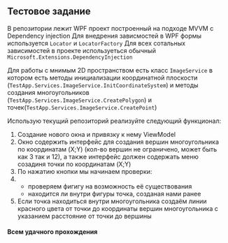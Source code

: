 ## Тестовое задание
В репозитории лежит WPF проект построенный на подходе MVVM с Dependency injection
Для внедрения зависмостей в WPF формы используется `Locator` и `LocatorFactory`
Для всех сотальных зависимостей в проекте используеться обычный `Microsoft.Extensions.DependencyInjection`

Для работы с мнимым 2D пространством есть класс `ImageService` в котором есть методы инициализации координатной плоскости (`TestApp.Services.ImageService.InitCoordinateSystem`) и методы создания многоугольников (`TestApp.Services.ImageService.CreatePolygon`) и точек(`TestApp.Services.ImageService.CreatePoint`)

Использую текущий репозиторий реализуйте следующий функционал:
1)  Создание нового окна и привязку к нему ViewModel
2)  Окно содержить интерфейс для создания вершин многоугольника по координатам (X;Y) (кол-во вершин не ограничено, может быть как 3 так и 12), а также интерфейс должен содержать меню созадиня точки по координатам (X;Y) 
3)  По нажатию кнопки мы начинаем проверки:
4)  * проверяем фигигу на возможность её существования
    * находится ли внутри фигуры точка, созданая нами ранее
5) Если точка находиться внутри многоугольника создаём линии красного цвета от точки до координаты вершин многоугольника с указанием расстояние от точки до вершины

#### Всем удачного прохождения 
